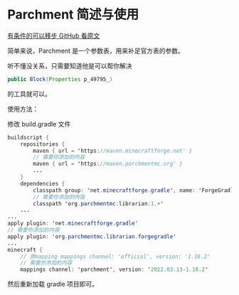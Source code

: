# Parchment 简述与使用

[有条件的可以移步 GitHub 看原文](https://github.com/ParchmentMC/Parchment/wiki/Getting-Started)

简单来说，Parchment 是一个参数表，用来补足官方表的参数。

听不懂没关系，只需要知道他是可以帮你解决
```java
public Block(Properties p_49795_)
```
的工具就可以。

使用方法：

修改 build.gradle 文件
```java
buildscript {
    repositories {
        maven { url = 'https://maven.minecraftforge.net' }
        // 需要你添加的内容
        maven { url = 'https://maven.parchmentmc.org' }
        ...
    }
    dependencies {
        classpath group: 'net.minecraftforge.gradle', name: 'ForgeGradle', version: '5.1.+', changing: true
        // 需要你添加的内容
        classpath 'org.parchmentmc:librarian:1.+'
    ...
...
apply plugin: 'net.minecraftforge.gradle'
// 需要你添加的内容
apply plugin: 'org.parchmentmc.librarian.forgegradle'
...
minecraft {
    // 原mapping mappings channel: 'official', version: '1.18.2'
    // 需要你添加的内容
    mappings channel: 'parchment', version: '2022.03.13-1.18.2'
```
然后重新加载 gradle 项目即可。